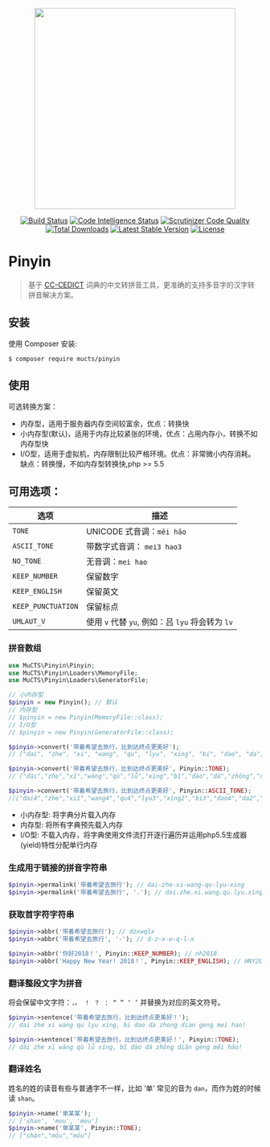 <p align="center"><img src="https://images.mucts.com/image/exp_def_white.png" width="400"></p>
<p align="center">
    <a href="https://scrutinizer-ci.com/g/mucts/pinyin"><img src="https://scrutinizer-ci.com/g/mucts/pinyin/badges/build.png" alt="Build Status"></a>
    <a href="https://scrutinizer-ci.com/g/mucts/pinyin"><img src="https://scrutinizer-ci.com/g/mucts/pinyin/badges/code-intelligence.svg" alt="Code Intelligence Status"></a>
    <a href="https://scrutinizer-ci.com/g/mucts/pinyin"><img src="https://scrutinizer-ci.com/g/mucts/pinyin/badges/quality-score.png" alt="Scrutinizer Code Quality"></a>
    <a href="https://packagist.org/packages/mucts/pinyin"><img src="https://poser.pugx.org/mucts/pinyin/d/total.svg" alt="Total Downloads"></a>
    <a href="https://packagist.org/packages/mucts/pinyin"><img src="https://poser.pugx.org/mucts/pinyin/v/stable.svg" alt="Latest Stable Version"></a>
    <a href="https://packagist.org/packages/mucts/pinyin"><img src="https://poser.pugx.org/mucts/pinyin/license.svg" alt="License"></a>
</p>

# Pinyin

> 基于 [CC-CEDICT](http://cc-cedict.org/wiki/) 词典的中文转拼音工具，更准确的支持多音字的汉字转拼音解决方案。

## 安装

使用 Composer 安装:

```
$ composer require mucts/pinyin
```

## 使用

可选转换方案：

- 内存型，适用于服务器内存空间较富余，优点：转换快
- 小内存型(默认)，适用于内存比较紧张的环境，优点：占用内存小，转换不如内存型快
- I/O型，适用于虚拟机，内存限制比较严格环境。优点：非常微小内存消耗。缺点：转换慢，不如内存型转换快,php >= 5.5

## 可用选项：

|      选项      | 描述                                                |
| -------------  | ---------------------------------------------------|
| `TONE`  | UNICODE 式音调：`měi hǎo`                    |
| `ASCII_TONE`  | 带数字式音调：  `mei3 hao3`                    |
| `NO_TONE`    |  无音调：`mei hao` | 
| `KEEP_NUMBER`    | 保留数字  | 
| `KEEP_ENGLISH`   | 保留英文   | 
| `KEEP_PUNCTUATION`   |  保留标点  | 
| `UMLAUT_V` | 使用 `v` 代替 `yu`, 例如：吕 `lyu` 将会转为 `lv` |

### 拼音数组

```php
use MuCTS\Pinyin\Pinyin;
use MuCTS\Pinyin\Loaders\MemoryFile;
use MuCTS\Pinyin\Loaders\GeneratorFile;

// 小内存型
$pinyin = new Pinyin(); // 默认
// 内存型
// $pinyin = new Pinyin(MemoryFile::class);
// I/O型
// $pinyin = new Pinyin(GeneratorFile::class);

$pinyin->convert('带着希望去旅行，比到达终点更美好');
// ["dai", "zhe", "xi", "wang", "qu", "lyu", "xing", "bi", "dao", "da", "zhong", "dian", "geng", "mei", "hao"]

$pinyin->convert('带着希望去旅行，比到达终点更美好', Pinyin::TONE);
// ["dài","zhe","xī","wàng","qù","lǚ","xíng","bǐ","dào","dá","zhōng","diǎn","gèng","měi","hǎo"]

$pinyin->convert('带着希望去旅行，比到达终点更美好', Pinyin::ASCII_TONE);
//["dai4","zhe","xi1","wang4","qu4","lyu3","xing2","bi3","dao4","da2","zhong1","dian3","geng4","mei3","hao3"]
```

- 小内存型: 将字典分片载入内存
- 内存型: 将所有字典预先载入内存
- I/O型: 不载入内存，将字典使用文件流打开逐行遍历并运用php5.5生成器(yield)特性分配单行内存


### 生成用于链接的拼音字符串

```php
$pinyin->permalink('带着希望去旅行'); // dai-zhe-xi-wang-qu-lyu-xing
$pinyin->permalink('带着希望去旅行', '.'); // dai.zhe.xi.wang.qu.lyu.xing
```

### 获取首字符字符串

```php
$pinyin->abbr('带着希望去旅行'); // dzxwqlx
$pinyin->abbr('带着希望去旅行', '-'); // d-z-x-w-q-l-x

$pinyin->abbr('你好2018！', Pinyin::KEEP_NUMBER); // nh2018
$pinyin->abbr('Happy New Year! 2018！', Pinyin::KEEP_ENGLISH); // HNY2018
```

### 翻译整段文字为拼音

将会保留中文字符：`，。 ！ ？ ： “ ” ‘ ’` 并替换为对应的英文符号。

```php
$pinyin->sentence('带着希望去旅行，比到达终点更美好！');
// dai zhe xi wang qu lyu xing, bi dao da zhong dian geng mei hao!

$pinyin->sentence('带着希望去旅行，比到达终点更美好！', Pinyin::TONE);
// dài zhe xī wàng qù lǚ xíng, bǐ dào dá zhōng diǎn gèng měi hǎo!
```

### 翻译姓名

姓名的姓的读音有些与普通字不一样，比如 ‘单’ 常见的音为 `dan`，而作为姓的时候读 `shan`。

```php
$pinyin->name('单某某'); 
// ['shan', 'mou', 'mou']
$pinyin->name('单某某', Pinyin::TONE); 
// ["shàn","mǒu","mǒu"]
```

